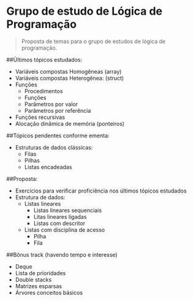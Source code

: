 # Grupo de estudo de Lógica de Programação
> Proposta de temas para o grupo de estudos de lógica de programação.

##Últimos tópicos estudados:
+ Variáveis compostas Homogêneas (array)
+ Variáveis compostas Heterogênea: (struct)
+ Funções
  - Procedimentos
  - Funções
  - Parâmetros por valor
  - Parâmetros por referência
+ Funções recursivas
+ Alocação dinâmica de memória (ponteiros)

##Tópicos pendentes conforme ementa:
+ Estruturas de dados clássicas:
  - Filas
  - Pilhas
  - Listas encadeadas

##Proposta:
+ Exercícios para verificar proficiência nos últimos tópicos estudados
+ Estrutura de dados:
  - Listas lineares
    - Listas lineares sequenciais
    - Litas lineares ligadas
    - Listas com descritor
  - Listas com disciplina de acesso
    - Pilha
    - Fila

##Bônus track (havendo tempo e interesse)
+ Deque
+ Lista de prioridades
+ Double stacks
+ Matrizes esparsas
+ Árvores conceitos básicos 
